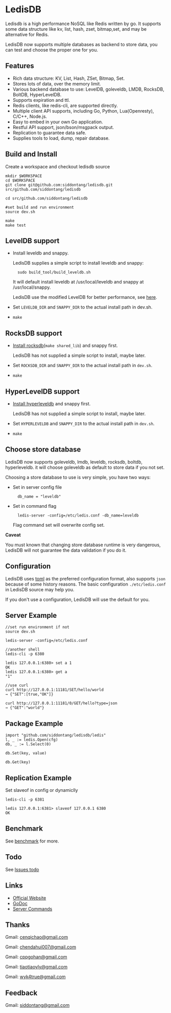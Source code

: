 # LedisDB

Ledisdb is a high performance NoSQL like Redis written by go. It supports some data structure like kv, list, hash, zset, bitmap,set,  and may be alternative for Redis.

LedisDB now supports multiple databases as backend to store data, you can test and choose the proper one for you.

## Features

+ Rich data structure: KV, List, Hash, ZSet, Bitmap, Set.
+ Stores lots of data, over the memory limit. 
+ Various backend database to use: LevelDB, goleveldb, LMDB, RocksDB, BoltDB, HyperLevelDB.
+ Supports expiration and ttl.
+ Redis clients, like redis-cli, are supported directly.
+ Multiple client API supports, including Go, Python, Lua(Openresty), C/C++, Node.js. 
+ Easy to embed in your own Go application. 
+ Restful API support, json/bson/msgpack output.
+ Replication to guarantee data safe.
+ Supplies tools to load, dump, repair database. 

## Build and Install

Create a workspace and checkout ledisdb source

    mkdir $WORKSPACE
    cd $WORKSPACE
    git clone git@github.com:siddontang/ledisdb.git src/github.com/siddontang/ledisdb

    cd src/github.com/siddontang/ledisdb

    #set build and run environment 
    source dev.sh

    make
    make test


## LevelDB support

+ Install leveldb and snappy.

    LedisDB supplies a simple script to install leveldb and snappy: 

        sudo build_tool/build_leveldb.sh

    It will default install leveldb at /usr/local/leveldb and snappy at /usr/local/snappy.

    LedisDB use the modified LevelDB for better performance, see [here](https://github.com/siddontang/ledisdb/wiki/leveldb-source-modification).

+ Set ```LEVELDB_DIR``` and ```SNAPPY_DIR``` to the actual install path in dev.sh.
+ ```make```

## RocksDB support

+ [Install rocksdb](https://github.com/facebook/rocksdb/blob/master/INSTALL.md)(`make shared_lib`) and snappy first.

    LedisDB has not supplied a simple script to install, maybe later.

+ Set ```ROCKSDB_DIR``` and ```SNAPPY_DIR``` to the actual install path in `dev.sh`.
+ ```make```




## HyperLevelDB support

+ [Install hyperleveldb](https://github.com/rescrv/HyperLevelDB/blob/master/README) and snappy first.
    
    LedisDB has not supplied a simple script to install, maybe later.

+ Set `HYPERLEVELDB` and `SNAPPY_DIR` to the actual install path in `dev.sh`.
+ `make`
    

## Choose store database

LedisDB now supports goleveldb, lmdb, leveldb, rocksdb, boltdb, hyperleveldb. it will choose goleveldb as default to store data if you not set.

Choosing a store database to use is very simple, you have two ways:

+ Set in server config file

        db_name = "leveldb"

+ Set in command flag

        ledis-server -config=/etc/ledis.conf -db_name=leveldb

    Flag command set will overwrite config set.

**Caveat**

You must known that changing store database runtime is very dangerous, LedisDB will not guarantee the data validation if you do it.

## Configuration

LedisDB uses [toml](https://github.com/toml-lang/toml) as the preferred configuration format, also supports ```json``` because of some history reasons. The basic configuration ```./etc/ledis.conf``` in LedisDB source may help you.

If you don't use a configuration, LedisDB will use the default for you.

## Server Example
    
    //set run environment if not
    source dev.sh

    ledis-server -config=/etc/ledis.conf

    //another shell
    ledis-cli -p 6380
    
    ledis 127.0.0.1:6380> set a 1
    OK
    ledis 127.0.0.1:6380> get a
    "1"

    //use curl
    curl http://127.0.0.1:11181/SET/hello/world
    → {"SET":[true,"OK"]}

    curl http://127.0.0.1:11181/0/GET/hello?type=json
    → {"GET":"world"}


## Package Example
    
    import "github.com/siddontang/ledisdb/ledis"
    l, _ := ledis.Open(cfg)
    db, _ := l.Select(0)

    db.Set(key, value)

    db.Get(key)


## Replication Example

Set slaveof in config or dynamiclly

    ledis-cli -p 6381 

    ledis 127.0.0.1:6381> slaveof 127.0.0.1 6380
    OK

## Benchmark

See [benchmark](https://github.com/siddontang/ledisdb/wiki/Benchmark) for more.

## Todo

See [Issues todo](https://github.com/siddontang/ledisdb/issues?labels=todo&page=1&state=open)


## Links

+ [Official Website](http://ledisdb.com)
+ [GoDoc](https://godoc.org/github.com/siddontang/ledisdb)
+ [Server Commands](https://github.com/siddontang/ledisdb/wiki/Commands)


## Thanks

Gmail: cenqichao@gmail.com

Gmail: chendahui007@gmail.com

Gmail: cppgohan@gmail.com

Gmail: tiaotiaoyly@gmail.com

Gmail: wyk4true@gmail.com


## Feedback

Gmail: siddontang@gmail.com
